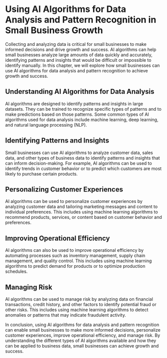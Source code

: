 # Using AI Algorithms for Data Analysis and Pattern Recognition in Small Business Growth

Collecting and analyzing data is critical for small businesses to make informed decisions and drive growth and success. AI algorithms can help small businesses analyze large amounts of data quickly and accurately, identifying patterns and insights that would be difficult or impossible to identify manually. In this chapter, we will explore how small businesses can use AI algorithms for data analysis and pattern recognition to achieve growth and success.

Understanding AI Algorithms for Data Analysis
---------------------------------------------

AI algorithms are designed to identify patterns and insights in large datasets. They can be trained to recognize specific types of patterns and to make predictions based on those patterns. Some common types of AI algorithms used for data analysis include machine learning, deep learning, and natural language processing (NLP).

Identifying Patterns and Insights
---------------------------------

Small businesses can use AI algorithms to analyze customer data, sales data, and other types of business data to identify patterns and insights that can inform decision-making. For example, AI algorithms can be used to identify trends in customer behavior or to predict which customers are most likely to purchase certain products.

Personalizing Customer Experiences
----------------------------------

AI algorithms can be used to personalize customer experiences by analyzing customer data and tailoring marketing messages and content to individual preferences. This includes using machine learning algorithms to recommend products, services, or content based on customer behavior and preferences.

Improving Operational Efficiency
--------------------------------

AI algorithms can also be used to improve operational efficiency by automating processes such as inventory management, supply chain management, and quality control. This includes using machine learning algorithms to predict demand for products or to optimize production schedules.

Managing Risk
-------------

AI algorithms can be used to manage risk by analyzing data on financial transactions, credit history, and other factors to identify potential fraud or other risks. This includes using machine learning algorithms to detect anomalies or patterns that may indicate fraudulent activity.

In conclusion, using AI algorithms for data analysis and pattern recognition can enable small businesses to make more informed decisions, personalize customer experiences, improve operational efficiency, and manage risk. By understanding the different types of AI algorithms available and how they can be applied to business data, small businesses can achieve growth and success.
